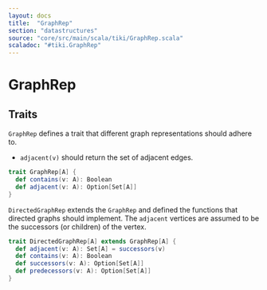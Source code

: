 ```yaml
---
layout: docs 
title:  "GraphRep"
section: "datastructures"
source: "core/src/main/scala/tiki/GraphRep.scala"
scaladoc: "#tiki.GraphRep"
---
```

# GraphRep

## Traits

`GraphRep` defines a trait that different graph representations should adhere to.

- `adjacent(v)` should return the set of adjacent edges.

```scala
trait GraphRep[A] {
  def contains(v: A): Boolean
  def adjacent(v: A): Option[Set[A]]
}
```

`DirectedGraphRep` extends the `GraphRep` and defined the functions that directed graphs
should implement. The `adjacent` vertices are assumed to be the successors (or children) of
the vertex.

```scala
trait DirectedGraphRep[A] extends GraphRep[A] {
  def adjacent(v: A): Set[A] = successors(v)
  def contains(v: A): Boolean
  def successors(v: A): Option[Set[A]]
  def predecessors(v: A): Option[Set[A]]
}
```
